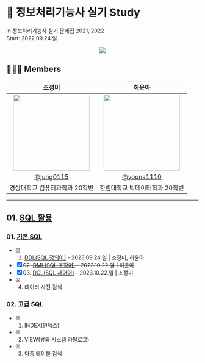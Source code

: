 # 🪪 정보처리기능사 실기 Study
in 정보처리기능사 실기 문제집 2021, 2022  
Start: 2022.09.24.일  

<div align="center">
  <a href="https://hits.seeyoufarm.com"><img src="https://hits.seeyoufarm.com/api/count/incr/badge.svg?url=https%3A%2F%2Fgithub.com%2FVSCodeNers%2Finfo-license&count_bg=%234B62A4&title_bg=%23718ADD&icon=exercism.svg&icon_color=%23E7E7E7&title=%EC%A0%95%EB%B3%B4%EC%B2%98%EB%A6%AC%EA%B8%B0%EB%8A%A5%EC%82%AC+%EC%8B%A4%EA%B8%B0&edge_flat=false"/></a>
</div>

## 👩🏻‍💻 Members
| 조정미 | 허윤아 |                                                                                                               
| :---: | :---: |
| <img width="200px" src="https://avatars.githubusercontent.com/u/76805879?v=4" /> | <img width="200px" src="https://avatars.githubusercontent.com/u/101046600?v=4" /> |
|  [@jung0115](https://github.com/jung0115)  | [@yoona1110](https://github.com/yoona1110)  |
| 경상대학교 컴퓨터과학과 20학번 | 한림대학교 빅데이터학과 20학번 |

---

## 01. [SQL 활용](https://github.com/VSCodeNers/info-license/tree/main/01.SQL%ED%99%9C%EC%9A%A9)
### 01. [기본 SQL](https://github.com/VSCodeNers/info-license/tree/main/01.SQL%ED%99%9C%EC%9A%A9/01.%EA%B8%B0%EB%B3%B8SQL)
- [x] 01. [DDL(SQL 정의어)](https://github.com/VSCodeNers/info-license/tree/main/01.SQL%ED%99%9C%EC%9A%A9/01.%EA%B8%B0%EB%B3%B8SQL/01.DDL) - 2023.09.24.일 | 조정미, 허윤아
- [x] ~~02. [DML(SQL 조작어)](https://github.com/VSCodeNers/info-license/tree/main/01.SQL%ED%99%9C%EC%9A%A9/01.%EA%B8%B0%EB%B3%B8SQL/02.DML) - 2023.10.22.일 | 허윤아~~
- [x] ~~03. [DCL(SQL 제어어)](https://github.com/VSCodeNers/info-license/tree/main/01.SQL%ED%99%9C%EC%9A%A9/01.%EA%B8%B0%EB%B3%B8SQL/03.DCL) - 2023.10.22.일 | 조정미~~
- [x] 04. 데이터 사전 검색
  
### 02. 고급 SQL
- [x] 01. INDEX(인덱스)
- [x] 02. VIEW(뷰와 시스템 카탈로그)
- [x] 03. 다중 테이블 검색
